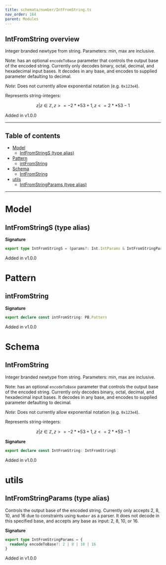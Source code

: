 ```yaml
---
title: schemata/number/IntFromString.ts
nav_order: 164
parent: Modules
---
```


## IntFromString overview

Integer branded newtype from string. Parameters: min, max are inclusive.

Note: has an optional `encodeToBase` parameter that controls the output base of the
encoded string. Currently only decodes binary, octal, decimal, and hexadecimal input
bases. It decodes in any base, and encodes to supplied parameter defaulting to decimal.

_Note_: Does not currently allow exponential notation (e.g. `0x123e4`).

Represents string-integers:

```math
 { z | z ∈ ℤ, z >= -2 ** 53 + 1, z <= 2 ** 53 - 1 }
```

Added in v1.0.0

---

<h2 class="text-delta">Table of contents</h2>

- [Model](#model)
  - [IntFromStringS (type alias)](#intfromstrings-type-alias)
- [Pattern](#pattern)
  - [intFromString](#intfromstring)
- [Schema](#schema)
  - [IntFromString](#intfromstring)
- [utils](#utils)
  - [IntFromStringParams (type alias)](#intfromstringparams-type-alias)

---

# Model

## IntFromStringS (type alias)

**Signature**

```ts
export type IntFromStringS = (params?: Int.IntParams & IntFromStringParams) => SchemaExt<string, Int.Int>
```

Added in v1.0.0

# Pattern

## intFromString

**Signature**

```ts
export declare const intFromString: PB.Pattern
```

Added in v1.0.0

# Schema

## IntFromString

Integer branded newtype from string. Parameters: min, max are inclusive.

Note: has an optional `encodeToBase` parameter that controls the output base of the
encoded string. Currently only decodes binary, octal, decimal, and hexadecimal input
bases. It decodes in any base, and encodes to supplied parameter defaulting to decimal.

_Note_: Does not currently allow exponential notation (e.g. `0x123e4`).

Represents string-integers:

```math
 { z | z ∈ ℤ, z >= -2 ** 53 + 1, z <= 2 ** 53 - 1 }
```

**Signature**

```ts
export declare const IntFromString: IntFromStringS
```

Added in v1.0.0

# utils

## IntFromStringParams (type alias)

Controls the output base of the encoded string. Currently only accepts 2, 8, 10, and 16
due to constraints using `Number` as a parser. It does not decode in this specified
base, and accepts any base as input: 2, 8, 10, or 16.

**Signature**

```ts
export type IntFromStringParams = {
  readonly encodeToBase?: 2 | 8 | 10 | 16
}
```

Added in v1.0.0
